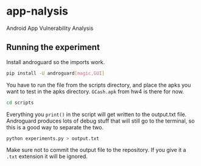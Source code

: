 # app-nalysis
Android App Vulnerability Analysis

## Running the experiment

Install androguard so the imports work.
```bash
pip install -U androguard[magic,GUI]
```

You have to run the file from the scripts directory, and place the apks you want to test in the apks directory. `GCash.apk` from hw4 is there for now.
```bash
cd scripts
```

Everything you `print()` in the script will get written to the output.txt file. Androguard produces lots of debug stuff that will still go to the terminal, so this is a good way to separate the two.

```bash
python experiments.py > output.txt
```

Make sure not to commit the output file to the repository. If you give it a `.txt` extension it will be ignored.
